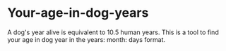 # Your-age-in-dog-years
A dog's year alive is equivalent to 10.5 human years. This is a tool to find your age in dog year in the years: month: days format.
